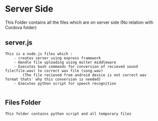 # Server Side

This Folder contains all the files which are on server side (No relation with Cordova folder)

## server.js
```
This is a node.js files which :
	- creates server using express framework 
	- Handle file uploading using multer middleware 
	- Executes bash commands for conversion of recieved sound file(file.wav) to correct wav file (song.wav)
		(The file recieved from android device is not correct wav format thats' why this conversion is needed)
	- Executes python script for speech recognition 
	
```

## Files Folder 
	
``` 
This folder contains python script and all temporary files
```